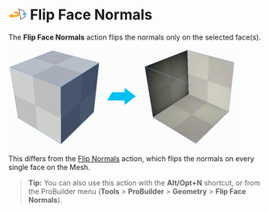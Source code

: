 # ![Flip Normals icon](images/icons/Face_FlipNormals.png) Flip Face Normals

The __Flip Face Normals__ action flips the normals only on the selected face(s).

![Inside of cube is visible after Normals change](images/FlipFaceNormals_Example.png)

This differs from the [Flip Normals](Object_FlipNormals.md) action, which flips the normals on every single face on the Mesh.

> **Tip:** You can also use this action with the **Alt/Opt+N** shortcut, or from the ProBuilder menu (**Tools** > **ProBuilder** > **Geometry** > **Flip Face Normals**).
